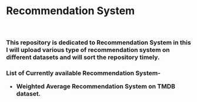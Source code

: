 <H1>Recommendation System</H1>
<br>
<H3>This repository is dedicated to Recommendation System in this I will upload various type of recommendation system on different datasets and will sort the repository timely.
<br>
<h3>
List of Currently available Recommendation System-
<ul><li>Weighted Average Recommendation System on TMDB dataset.
</ul>

</h3>
